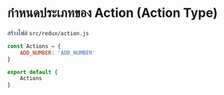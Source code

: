 
# กำหนดประเภทของ Action (Action Type)

สร้างไฟล์ `src/redux/action.js`

```js
const Actions = {
    ADD_NUMBER: 'ADD_NUMBER'
}

export default {
    Actions
}
```